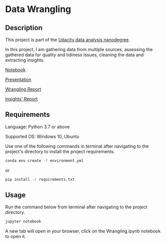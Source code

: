 # Data Wrangling

## Description

This project is part of the [Udacity data analysis nanodegree](https://graduation.udacity.com/confirm/HESYY4DD).

In this project, I am gathering data from multiple sources, assessing the gathered data for quality and tidiness issues, cleaning the data and extracting insights.

[Notebook](https://yusuf-madkour.github.io/Twitter-WeRateDogs-wrangling/Wrangling.html)

[Presentation](https://yusuf-madkour.github.io/Twitter-WeRateDogs-wrangling/Wrangling_Presentation.slides.html)

[Wrangling Report](https://yusuf-madkour.github.io/Twitter-WeRateDogs-wrangling/wrangle_report.pdf)

[Insights' Report](https://yusuf-madkour.github.io/Twitter-WeRateDogs-wrangling/insights_report.pdf)


## Requirements

Language: Python 3.7 or above

Supported OS: Windows 10, Ubuntu

Use one of the following commands in terminal after navigating to the project's directory to install the project requirements.

```bash
conda env create -f environment.yml
```

or

```bash
pip install -r requirements.txt
```

## Usage

Run the command below from terminal after navigating to the project directory.

```bash
jupyter notebook
```
A new tab will open in your browser, click on the Wrangling.ipynb notebook to open it.
